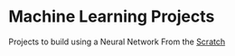# Machine Learning Projects

Projects to build using a Neural Network From the [Scratch](https://github.com/umairkarel/Neural-Networks-From-Scratch)